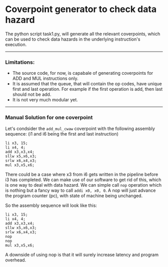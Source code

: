 # Coverpoint generator to check data hazard
The python script task1.py, will generate all the relevant coverpoints, which can be used to check data hazards in the underlying instruction's execution.

---

### Limitations:
* The source code, for now, is capabale of generating coverpoints for ADD and MUL instructions only.
* It is assumed that the queue, that will contain the op codes, have unique first and last operation. For example if the first operation is add, then last should not be add.
* It is not very much modular yet.

---

### Manual Solution for one coverpoint

Let's condsider the `add_mul_cwaw` coverpoint with the following assembly sequence: (i1 and i6 being the first and last instruction)

```
li x3, 15;
li x4, 4;
add x3,x3,x4;
sllw x5,x6,x3;
srlw x6,x4,x3;
mul x3,x5,x6;
```

There could be a case where x3 from i6 gets written in the pipeline before i3 has completed. We can make use of our software to get rid of this, which is one way to deal with data hazard. We can simple call `nop` operation which is nothing but a fancy way to call `addi x0, x0, 0`. A nop will just advance the program counter (pc), with state of machine being unchanged.

So the assembly sequence will look like this:

```
li x3, 15;
li x4, 4;
add x3,x3,x4;
sllw x5,x6,x3;
srlw x6,x4,x3;
nop
nop
mul x3,x5,x6;
```

A downside of using nop is that it will surely increase latency and program overhead.
